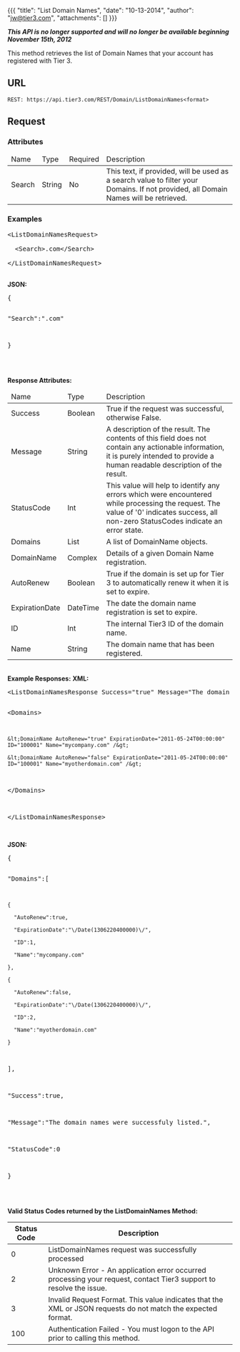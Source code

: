 {{{
  "title": "List Domain Names",
  "date": "10-13-2014",
  "author": "jw@tier3.com",
  "attachments": []
}}}

<p><strong><em>This API is no longer supported and will no longer be available beginning November 15th, 2012</em></strong></p>

This method retrieves the list of Domain Names that your account has registered with Tier 3.

## URL

    REST: https://api.tier3.com/REST/Domain/ListDomainNames<format>

## Request
### Attributes
<table>
  <tbody>
    <tr>
      <thead>
      <tr>
        <td>Name</td>
        <td>Type</td>
        <td>Required</td>
        <td>Description</td>
      </tr>
    </thead>
    <tbody>
    </tr>
    <tr>
      <td>Search</td>
      <td>String</td>
      <td>No</td>
      <td>This text, if provided, will be used as a search value to filter your Domains. If not provided, all Domain Names will be retrieved.</td>
    </tr>
  </tbody>
</table>

### Examples
<pre>&lt;ListDomainNamesRequest&gt;

  &lt;Search&gt;.com&lt;/Search&gt;

&lt;/ListDomainNamesRequest&gt;</pre>
<p>
  <br /><strong>JSON:</strong>
</p>
<pre>{

  "Search":".com"

}</pre>
<p>
  <br />
  <br /><strong>Response Attributes:</strong>
</p>
<table>
    <thead>
    <tr>
      <td>Name</td>
      <td>Type</td>
      <td>Description</td>
    </tr>
  </thead>
  <tbody>
    <tr>
      <td>Success</td>
      <td>Boolean</td>
      <td>True if the request was successful, otherwise False.</td>
    </tr>
    <tr>
      <td>Message</td>
      <td>String</td>
      <td>A description of the result. The contents of this field does not contain any actionable information, it is purely intended to provide a human readable description of the result.</td>
    </tr>
    <tr>
      <td>StatusCode</td>
      <td>Int</td>
      <td>This value will help to identify any errors which were encountered while processing the request. The value of '0' indicates success, all non-zero StatusCodes indicate an error state.</td>
    </tr>
    <tr>
      <td>Domains</td>
      <td>List</td>
      <td>A list of DomainName objects.</td>
    </tr>
    <tr>
      <td>DomainName</td>
      <td>Complex</td>
      <td>Details of a given Domain Name registration.</td>
    </tr>
    <tr>
      <td>AutoRenew</td>
      <td>Boolean</td>
      <td>True if the domain is set up for Tier 3 to automatically renew it when it is set to expire.</td>
    </tr>
    <tr>
      <td>ExpirationDate</td>
      <td>DateTime</td>
      <td>The date the domain name registration is set to expire.</td>
    </tr>
    <tr>
      <td>ID</td>
      <td>Int</td>
      <td>The internal Tier3 ID of the domain name.</td>
    </tr>
    <tr>
      <td>Name</td>
      <td>String</td>
      <td>The domain name that has been registered.</td>
    </tr>
  </tbody>
</table>
<p>
  <br /><strong>Example Responses:</strong>&nbsp;<strong>XML:</strong>
</p>
<pre>&lt;ListDomainNamesResponse Success="true" Message="The domain names were successfuly listed." StatusCode="0"&gt;

  &lt;Domains&gt;

    &lt;DomainName AutoRenew="true" ExpirationDate="2011-05-24T00:00:00" ID="100001" Name="mycompany.com" /&gt;

    &lt;DomainName AutoRenew="false" ExpirationDate="2011-05-24T00:00:00" ID="100001" Name="myotherdomain.com" /&gt;

  &lt;/Domains&gt;

&lt;/ListDomainNamesResponse&gt;</pre>
<p>
  <br /><strong>JSON:</strong>
</p>
<pre>{

  "Domains":[

    {

      "AutoRenew":true,

      "ExpirationDate":"\/Date(1306220400000)\/",

      "ID":1,

      "Name":"mycompany.com"

    },

    {

      "AutoRenew":false,

      "ExpirationDate":"\/Date(1306220400000)\/",

      "ID":2,

      "Name":"myotherdomain.com"

    }

  ],

  "Success":true,

  "Message":"The domain names were successfuly listed.",

  "StatusCode":0

}</pre>
<p>
  <br />
  <br /><strong>Valid Status Codes returned by the ListDomainNames Method:</strong>
</p>
<table>
    <thead>
  <tr>
    <th>Status Code</th>
    <th>Description</th>
  </tr>
  </thead>
  <tbody>
    <tr>
      <td>0</td>
      <td>ListDomainNames request was successfully processed</td>
    </tr>
    <tr>
      <td>2</td>
      <td>Unknown Error - An application error occurred processing your request, contact Tier3 support to resolve the issue.</td>
    </tr>
    <tr>
      <td>3</td>
      <td>Invalid Request Format. This value indicates that the XML or JSON requests do not match the expected format.</td>
    </tr>
    <tr>
      <td>100</td>
      <td>Authentication Failed - You must logon to the API prior to calling this method.</td>
    </tr>
  </tbody>
</table>